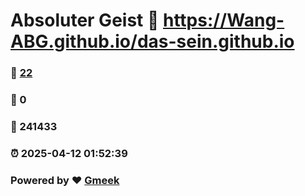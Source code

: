 # Absoluter Geist :link: https://Wang-ABG.github.io/das-sein.github.io 
### :page_facing_up: [22](https://Wang-ABG.github.io/das-sein.github.io/tag.html) 
### :speech_balloon: 0 
### :hibiscus: 241433 
### :alarm_clock: 2025-04-12 01:52:39 
### Powered by :heart: [Gmeek](https://github.com/Meekdai/Gmeek)
